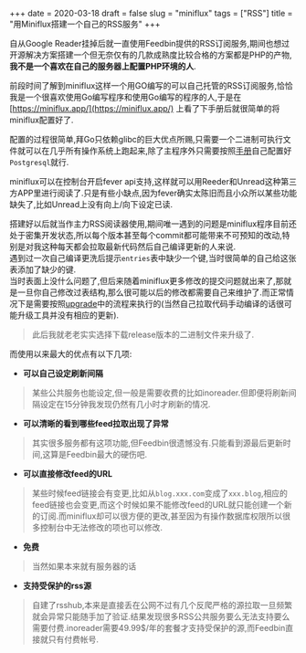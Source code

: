 +++
date = 2020-03-18
draft = false
slug = "miniflux"
tags = ["RSS"]
title = "用Miniflux搭建一个自己的RSS服务"
+++

自从Google Reader挂掉后就一直使用Feedbin提供的RSS订阅服务,期间也想过开源解决方案搭建一个但无奈仅有的几款成熟度比较合格的方案都是PHP的产物,**我不是一个喜欢在自己的服务器上配置PHP环境的人**.  

前段时间了解到miniflux这样一个用GO编写的可以自己托管的RSS订阅服务,恰恰我是一个很喜欢使用Go编写程序和使用Go编写的程序的人,于是在 [https://miniflux.app/](https://miniflux.app/) 上看了下手册后就很简单的将miniflux配置好了.  
<!--more-->
配置的过程很简单,拜Go只依赖glibc的巨大优点所赐,只需要一个二进制可执行文件就可以在几乎所有操作系统上跑起来,除了主程序外只需要按照[手册](https://miniflux.app/docs/index.html)自己配置好`Postgresql`就行.  

miniflux可以在控制台开启fever api支持,这样就可以用Reeder和Unread这种第三方APP里进行阅读了.只是有些小缺点,因为fever确实太陈旧而且小众所以某些功能缺失了,比如Unread上没有向上/向下设定已读.  

搭建好以后就当作主力RSS阅读器使用,期间唯一遇到的问题是miniflux程序目前还处于密集开发状态,所以每个版本甚至每个commit都可能带来不可预知的改动,特别是对我这种每天都会拉取最新代码然后自己编译更新的人来说.  
遇到过一次自己编译更洗后提示`entries`表中缺少一个键,当时很简单的自己给这张表添加了缺少的键.  
当时表面上没什么问题了,但后来随着miniflux更多修改的提交问题就出来了,那就是一旦你自己修改过表结构,那么很可能以后的修改都需要自己来维护了.而正常情况下是需要按照[upgrade](https://miniflux.app/docs/upgrade.html)中的流程来执行的(当然自己拉取代码手动编译的话很可能升级工具并没有相应的更新).  
> 此后我就老老实实选择下载release版本的二进制文件来升级了.  

而使用以来最大的优点有以下几项:
* **可以自己设定刷新间隔**
> 某些公共服务也能设定,但一般是需要收费的比如inoreader.但即便将刷新间隔设定在15分钟我发现仍然有几小时才刷新的情况.  
* **可以清晰的看到哪些feed拉取出现了异常**
> 其实很多服务都有这项功能,但Feedbin很遗憾没有.只能看到源最后更新时间,这算是Feedbin最大的硬伤吧.
* **可以直接修改feed的URL**
> 某些时候feed链接会有变更,比如从`blog.xxx.com`变成了`xxx.blog`,相应的feed链接也会变更,而这个时候如果不能修改feed的URL就只能创建一个新的订阅.而miniflux却可以很方便的更改,甚至因为有操作数据库权限所以很多控制台中无法修改的项也可以修改.
* **免费**
> 当然如果本来就有服务器的话
* **支持受保护的rss源**
> 自建了rsshub,本来是直接丢在公网不过有几个反爬严格的源拉取一旦频繁就会异常只能随手加了验证.结果发现很多RSS公共服务要么无法支持要么需要付费.inoreader需要49.99$/年的套餐才支持受保护的源,而Feedbin直接就只有付费帐号.



